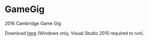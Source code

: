 # GameGig
2016 Cambridge Game Gig

Download [here](https://github.com/pighead10/GameGig/blob/master/Game/dist.zip) (Windows only, Visual Studio 2015 required to run).
